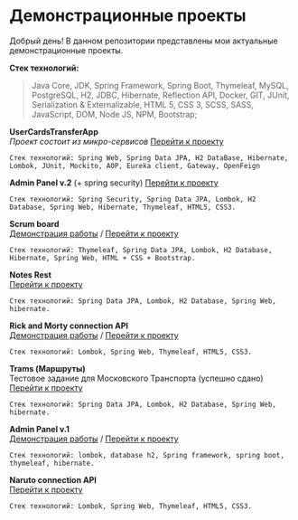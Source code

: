 # Демонстрационные проекты
Добрый день! В данном репозитории представлены мои актуальные демонстрационные проекты.

**Стек технологий:**
> Java Core, JDK, Spring Framework, Spring Boot, Thymeleaf, MySQL, PostgreSQL, H2, JDBC, Hibernate, Reflection API, Docker, GIT, JUnit, Serialization & Externalizable, HTML 5, CSS 3, SCSS, SASS, JavaScript, DOM, Node JS, NPM, Bootstrap;

**UserCardsTransferApp**   
*Проект состоит из микро-сервисов*
[Перейти к проекту](https://github.com/RomanMakulin/SpringProjects/tree/main/CardTransferApp)

``` Стек технологий: Spring Web, Spring Data JPA, H2 DataBase, Hibernate, Lombok, JUnit, Mockito, AOP, Eureka client, Gateway, OpenFeign ```


**Admin Panel v.2**    (+ spring security)
[Перейти к проекту](https://github.com/RomanMakulin/SpringProjects/tree/main/AdminPanelV2)

``` Стек технологий: Spring Security, Spring Data JPA, Lombok, H2 Database, Spring Web, Hibernate, Thymeleaf, HTML5, CSS3. ```


**Scrum board**   
[Демонстрация работы](https://www.youtube.com/watch?v=hu0x4bNrNXo) / 
[Перейти к проекту](https://github.com/RomanMakulin/SpringProjects/tree/main/Scrum-board)

``` Стек технологий: Thymeleaf, Spring Data JPA, Lombok, H2 Database, Hibernate, Spring Web, HTML + CSS + Bootstrap. ```


**Notes Rest**   
[Перейти к проекту](https://github.com/RomanMakulin/SpringProjects/tree/main/NotesRest)

``` Стек технологий: Spring Data JPA, Lombok, H2 Database, Spring Web, hibernate. ```


**Rick and Morty connection API**   
[Демонстрация работы](https://www.youtube.com/watch?v=jIqD4gj3N8s) / 
[Перейти к проекту](https://github.com/RomanMakulin/SpringProjects/tree/main/RickAndMortyApi)

``` Стек технологий: Lombok, Spring Web, Thymeleaf, HTML5, CSS3. ```


**Trams (Маршруты)**   
Тестовое задание для Московского Транспорта (успешно сдано)
[Перейти к проекту](https://github.com/RomanMakulin/SpringProjects/tree/main/TramsRest)

``` Стек технологий: Spring Data JPA, Lombok, H2 Database, Spring Web, hibernate. ```


**Admin Panel v.1**    
[Демонстрация работы](https://www.youtube.com/watch?v=mq4shToaQZg&t=21s) / 
[Перейти к проекту](https://github.com/RomanMakulin/SpringProjects/tree/main/AdminPanelV1)

``` Стек технологий: lombok, database h2, Spring framework, spring boot, thymeleaf, hibernate. ```


**Naruto connection API**   
[Перейти к проекту](https://github.com/RomanMakulin/SpringProjects/tree/main/NarutoApi)

``` Стек технологий: Lombok, Spring Web, Thymeleaf, HTML5, CSS3. ```
